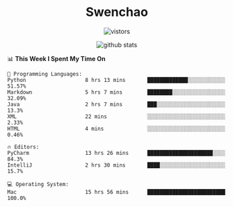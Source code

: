 <h1 align="center">Swenchao</h3>

<p align="center">
  <img src="https://visitor-badge.glitch.me/badge?page_id=Swenchao" alt="vistors" />
</p>

<p align="center">
  <img src="https://github-readme-stats.vercel.app/api?username=Swenchao&count_private=true&show_icons=true&theme=vue-dark&hide_title=true" alt="github stats" />
</p>

<!--START_SECTION:waka-->
📊 **This Week I Spent My Time On** 

```text
💬 Programming Languages: 
Python                   8 hrs 13 mins       █████████████░░░░░░░░░░░░   51.57% 
Markdown                 5 hrs 7 mins        ████████░░░░░░░░░░░░░░░░░   32.09% 
Java                     2 hrs 7 mins        ███░░░░░░░░░░░░░░░░░░░░░░   13.3% 
XML                      22 mins             ░░░░░░░░░░░░░░░░░░░░░░░░░   2.33% 
HTML                     4 mins              ░░░░░░░░░░░░░░░░░░░░░░░░░   0.46%

🔥 Editors: 
PyCharm                  13 hrs 26 mins      █████████████████████░░░░   84.3% 
IntelliJ                 2 hrs 30 mins       ████░░░░░░░░░░░░░░░░░░░░░   15.7%

💻 Operating System: 
Mac                      15 hrs 56 mins      █████████████████████████   100.0%

```


<!--END_SECTION:waka-->
